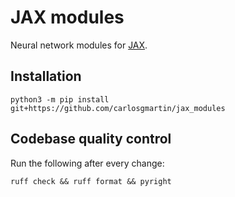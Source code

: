 # JAX modules

Neural network modules for [JAX](https://github.com/jax-ml/jax).

## Installation

```shell
python3 -m pip install git+https://github.com/carlosgmartin/jax_modules
```

## Codebase quality control

Run the following after every change:

```shell
ruff check && ruff format && pyright
```
